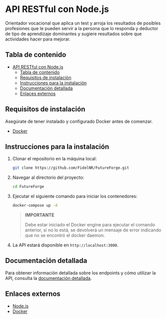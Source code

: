 # API RESTful con Node.js

Orientador vocacional que aplica un test y arroja los resultados de posibles profesiones que le pueden servir a la persona que lo responda y deductor de tipo de aprendizaje dominantes y sugiere resultados sobre que actividades hacer para mejorar.

## Tabla de contenido

- [API RESTful con Node.js](#api-restful-con-nodejs)
  - [Tabla de contenido](#tabla-de-contenido)
  - [Requisitos de instalación](#requisitos-de-instalación)
  - [Instrucciones para la instalación](#instrucciones-para-la-instalación)
  - [Documentación detallada](#documentación-detallada)
  - [Enlaces externos](#enlaces-externos)

## Requisitos de instalación

Asegúrate de tener instalado y configurado Docker antes de comenzar.

- [Docker](https://www.docker.com)

## Instrucciones para la instalación

1. Clonar el repositorio en la máquina local:
   
   ```sh
   git clone https://github.com/FidelNR/FutureForge.git
   ```

2. Navegar al directorio del proyecto:
   
   ```sh
   cd FutureForge
   ```

3. Ejecutar el siguiente comando para iniciar los contenedores:

    ```sh
    docker-compose up -d
    ```

    > **IMPORTANTE**
    >
    > Debe estar iniciado el Docker engine para ejecutar el comando anterior,
    > si no lo está, se devolverá un mensaje de error indicando que no se
    > encontró el docker daemon.

4. La API estará disponible en `http://localhost:3000`.

## Documentación detallada

Para obtener información detallada sobre los endpoints y cómo utilizar la API,
consulta la [documentación detallada](./docs/endpoints/README.md).

## Enlaces externos

- [Node.js](https://www.nodejs.org)
- [Docker](https://www.docker.com)
